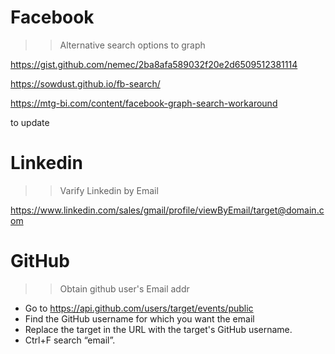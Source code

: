 # Facebook 

>> Alternative search options to graph 

https://gist.github.com/nemec/2ba8afa589032f20e2d6509512381114 

https://sowdust.github.io/fb-search/ 

https://mtg-bi.com/content/facebook-graph-search-workaround 

to update 



# Linkedin
>> Varify Linkedin by Email 

https://www.linkedin.com/sales/gmail/profile/viewByEmail/target@domain.com


# GitHub 

>> Obtain github user's Email addr 

 * Go to
 https://api.github.com/users/target/events/public
 * Find the GitHub username for which you want the email
 * Replace the target in the URL with the target's GitHub username.
 * Ctrl+F search “email”.
